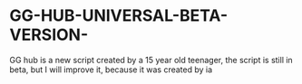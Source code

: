 # GG-HUB-UNIVERSAL-BETA-VERSION-
GG hub is a new script created by a 15 year old teenager, the script is still in beta, but I will improve it, because it was created by ia
